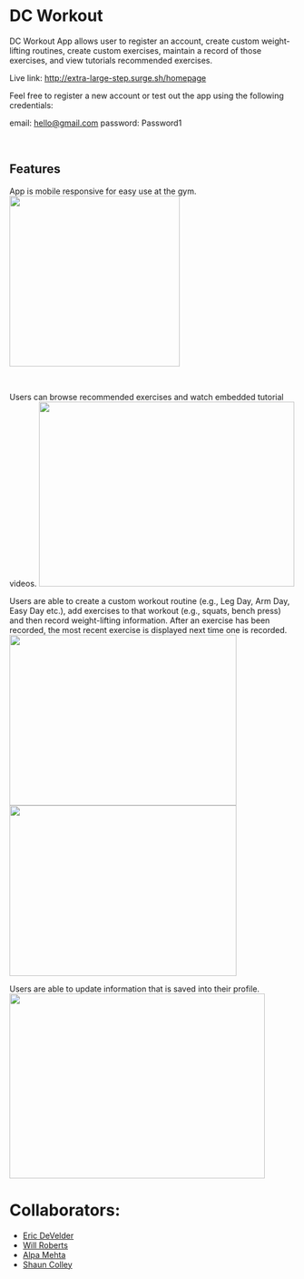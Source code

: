 # DC Workout

DC Workout App allows user to register an account, create custom weight-lifting routines, create custom exercises, maintain a record of those exercises, and view tutorials recommended exercises.

Live link: http://extra-large-step.surge.sh/homepage

Feel free to register a new account or test out the app using the following credentials:

email: hello@gmail.com
password: Password1

<br>

## Features

<p float="left">
  App is mobile responsive for easy use at the gym.  &nbsp;  
  <img src="gifs/dc-workout-mobil.gif" width="300" height="300"/></p>

<br>

<p float="left">
  <p width="50%>
  Users can register and login to their accounts.
  <img src="gifs/dc-workout-login.gif" width="450" height="325"/>  
</p>

<p float="left">
  Users can browse recommended exercises and watch embedded tutorial videos.
  <img src="gifs/dc-workout-tutorial.gif" width="450" height="325"/>
</p>

<p float="left">
Users are able to create a custom workout routine (e.g., Leg Day, Arm Day, Easy Day etc.), add exercises to that workout (e.g., squats, bench press) and then record weight-lifting information. After an exercise has been recorded, the most recent exercise is displayed next time one is recorded. 
  
<img src="gifs/dc-workout-record-exercise.gif" width="400" height="300"/>

<img src="gifs/dc-workout-create-routine.gif" width="400" height="300"/>

<p float="left">
Users are able to update information that is saved into their profile.

<img src="gifs/dc-workout-update-profile.gif" width="450" height="325"/>


# Collaborators:
* [Eric DeVelder](https://github.com/emark1)
* [Will Roberts](https://github.com/wcrober)
* [Alpa Mehta](https://github.com/amehta27)
* [Shaun Colley](https://github.com/shaunwcolley)

